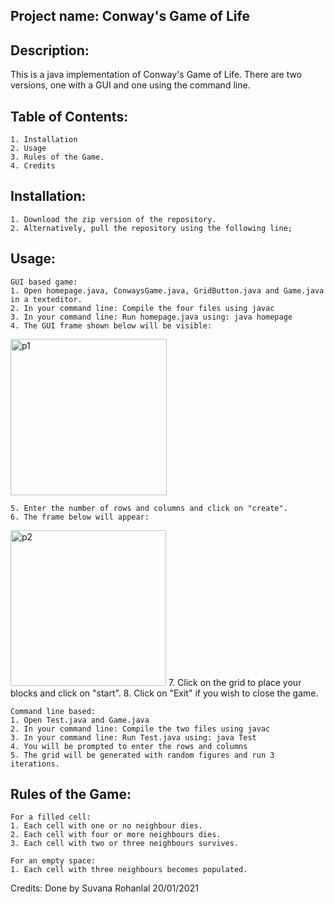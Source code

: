 ## Project name: Conway's Game of Life

## Description: 
This is a java implementation of Conway's Game of Life. There are two versions, one with a GUI and one using the command line. 

## Table of Contents: 
	1. Installation
	2. Usage
	3. Rules of the Game.
	4. Credits

## Installation: 
	1. Download the zip version of the repository.
	2. Alternatively, pull the repository using the following line;
		
## Usage: 
	GUI based game:
	1. Open homepage.java, ConwaysGame.java, GridButton.java and Game.java in a texteditor.
	2. In your command line: Compile the four files using javac
	3. In your command line: Run homepage.java using: java homepage
	4. The GUI frame shown below will be visible: 

<img width="250" alt="p1" src="https://user-images.githubusercontent.com/48881424/105154219-fea91e80-5b11-11eb-96f2-e58f3c8bd160.PNG"> 	

	5. Enter the number of rows and columns and click on "create". 
	6. The frame below will appear:
<img width="249" alt="p2" src="https://user-images.githubusercontent.com/48881424/105154275-0f599480-5b12-11eb-8809-f3f34415574f.PNG">	
	7. Click on the grid to place your blocks and click on "start".
	8. Click on "Exit" if you wish to close the game.

	Command line based:
	1. Open Test.java and Game.java
	2. In your command line: Compile the two files using javac
	3. In your command line: Run Test.java using: java Test
	4. You will be prompted to enter the rows and columns
	5. The grid will be generated with random figures and run 3 iterations.

## Rules of the Game:
	For a filled cell:
	1. Each cell with one or no neighbour dies.
	2. Each cell with four or more neighbours dies.
	3. Each cell with two or three neighbours survives.

	For an empty space:
	1. Each cell with three neighbours becomes populated.

Credits: Done by Suvana Rohanlal
	 20/01/2021
